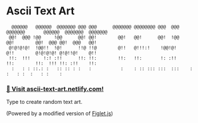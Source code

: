 # Ascii Text Art

```
  @@@@@@   @@@@@@  @@@@@@@ @@@ @@@      @@@@@@@ @@@@@@@@ @@@  @@@ @@@@@@@       @@@@@@  @@@@@@@  @@@@@@@
 @@!  @@@ !@@     !@@      @@! @@!        @@!   @@!      @@!  !@@   @@!        @@!  @@@ @@!  @@@   @@!
 @!@!@!@!  !@@!!  !@!      !!@ !!@        @!!   @!!!:!    !@@!@!    @!!        @!@!@!@! @!@!!@!    @!!
 !!:  !!!     !:! :!!      !!: !!:        !!:   !!:       !: :!!    !!:        !!:  !!! !!: :!!    !!:
  :   : : ::.: :   :: :: : :   :           :    : :: ::: :::  :::    :          :   : :  :   : :    :
```

### **[💬 Visit ascii-text-art.netlify.com!](http://ascii-text-art.netlify.com)**

Type to create random text art.

(Powered by a modified version of [Figlet.js](https://github.com/scottgonzalez/figlet-js))
